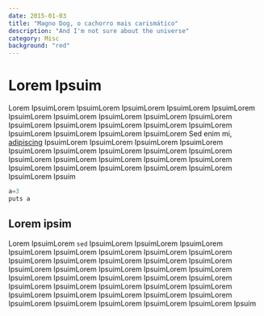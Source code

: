 ```yaml
---
date: 2015-01-03
title: "Magno Dog, o cachorro mais carismático"
description: "And I'm not sure about the universe"
category: Misc
background: "red"
---
```


# Lorem Ipsuim

Lorem IpsuimLorem IpsuimLorem IpsuimLorem IpsuimLorem IpsuimLorem IpsuimLorem IpsuimLorem IpsuimLorem IpsuimLorem IpsuimLorem IpsuimLorem IpsuimLorem IpsuimLorem IpsuimLorem IpsuimLorem IpsuimLorem IpsuimLorem IpsuimLorem IpsuimLorem Sed enim mi, [adipiscing](http://google.com) IpsuimLorem IpsuimLorem IpsuimLorem IpsuimLorem IpsuimLorem IpsuimLorem IpsuimLorem IpsuimLorem IpsuimLorem IpsuimLorem IpsuimLorem IpsuimLorem IpsuimLorem IpsuimLorem IpsuimLorem IpsuimLorem IpsuimLorem IpsuimLorem IpsuimLorem IpsuimLorem Ipsuim

```javascript
a=3
puts a
```

## Lorem ipsim
Lorem IpsuimLorem `sed` IpsuimLorem IpsuimLorem IpsuimLorem IpsuimLorem IpsuimLorem IpsuimLorem IpsuimLorem IpsuimLorem IpsuimLorem IpsuimLorem IpsuimLorem IpsuimLorem IpsuimLorem IpsuimLorem IpsuimLorem IpsuimLorem IpsuimLorem IpsuimLorem IpsuimLorem IpsuimLorem IpsuimLorem IpsuimLorem IpsuimLorem IpsuimLorem IpsuimLorem IpsuimLorem IpsuimLorem IpsuimLorem IpsuimLorem IpsuimLorem IpsuimLorem IpsuimLorem IpsuimLorem IpsuimLorem IpsuimLorem IpsuimLorem IpsuimLorem IpsuimLorem Ipsuim